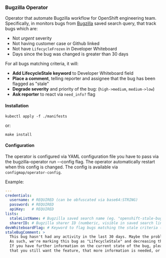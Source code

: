 ### Bugzilla Operator

Operator that automate Bugzilla workflow for OpenShift engineering team.
Specifically, in monitors bugs from [Bugzilla](https://bugzilla.redhat.com) saved search query, that track bugs which are:

* Not *urgent* severity
* Not having customer case or Github linked
* Not have `LifecycleFrozen` in Developer Whiteboard
* Days since the bug was changed is greater than 30 days

For all bugs matching criteria, it will:

* **Add LifecycleStale keyword** to Developer Whiteboard field
* **Place a comment**, telling reporter and assignee that the bug has been flagged as "stale"
* **Degrade severity** and priority of the bug: (`high->medium`, `medium->low`)
* **Ask reporter** to react via `need_info?` flag

#### Installation

```
kubectl apply -f ./manifests
```

or:

```shell script
make install
```

#### Configuration

The operator is configured via YAML configuration file you have to pass via the bugzilla-operator run --config flag.
The operator automatically restart when this config is changed. The config is available via `configmap/operator-config`.

Example:

```yaml
---
credentials:
  username: # REQUIRED (can be obfuscated via base64:STRING)
  password: # REQUIRED
  apiKey:   # REQUIRED
lists:
  staleListName: # Bugzilla saved search name (eg. "openshift-stale-bug-list")
  sharerID: # Bugzilla sharer ID (numberic, visible in saved search link)
devWhiteboardFlag: # Keyword to flag bugs matching the stale criteria (eg. "LifecycleStale")
staleBugComment: > 
  This bug hasn't had any activity in the last 30 days. Maybe the problem got resolved, was a duplicate of something else, or became less pressing for some reason - or maybe it's still relevant but just hasn't been looked at yet.
  As such, we're marking this bug as "LifecycleStale" and decreasing the severity/priority.
  If you have further information on the current state of the bug, please update it, otherwise this bug can be closed in about 7 days. The information can be, for example, that the problem still occurs,
  that you still want the feature, that more information is needed, or that the bug is (for whatever reason) no longer relevant.
```

